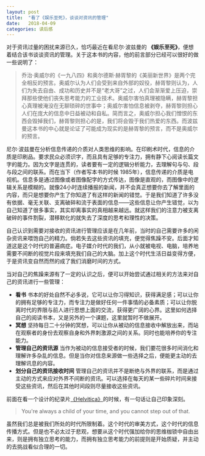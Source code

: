 ```yaml
---
layout: post
title:  "看了《娱乐至死》，谈谈对资讯的管理"
date:   2018-04-09
categories: 读后感
---
```


对于资讯过量的困扰来源已久，恰巧最近在看尼尔·波兹曼的 __《娱乐至死》__，便想着结合该书谈谈资讯的管理。关于这本书的内容，他的前言部分已经可以很好的做一些说明了：

> 乔治·奥威尔的《一九八四》和奥尔德斯·赫胥黎的《美丽新世界》是两个完全相反的预言。奥威尔认为人们会受到来自外部的奴役，赫胥黎则认为，人们为失去自由、成功和历史并不是“老大哥”之过，人们会渐渐爱上压迫，崇拜那些使他们丧失思考能力的工业技术。奥威尔害怕真理被隐瞒，赫胥黎担心真理被淹没在无聊琐碎的世事中；奥威尔害怕信息被剥夺，赫胥黎则担心人们在庞大的信息中日益被动和自私。简而言之，奥威尔担心我们憎恨的东西会毁掉我们，赫胥黎则担心的是，我们将会毁于我们热爱的东西。而波兹曼这本书的中心就是论证了可能成为现实的是赫胥黎的预言，而不是奥威尔的预言。

尼尔·波兹曼在分析信息传递的介质对人类思维的影响。在印刷术时代，信息的介质是印刷品。要求民众必须识字，而且具有足够的专注力，拥有静下心阅读长篇文字的能力。因为文字是连贯的，读者要有一定的逻辑分析能力，去理解句与句、段与段之间的联系。而在当下（作者写本书的时候 1985年），信息传递的介质是电视机。信息多是通过图像或者图像配字的方式传达，图像是直观的，而图像中的逻辑关系是模糊的。就像24小时连续播报的新闻，并不会真正想要你去了解里面的内容，而只是想要你产生了你知道了有这样的新闻的错觉。于是我们知道了许多没有依据、毫无关联、支离破碎和流于表面的信息——这些信息让你产生错觉，以为自己知道了很多事实，其实却离事实的真相越来越远。就这样我们的注意力被支离破碎的事件割裂，潜移默化的就失去了深度的思考和理性的决策。

自己认识到需要对接收的资讯进行管理应该是在几年前，当时的自己需要许多的闲杂资讯来喂饱自己的精力。倘若失去这些资讯的填充，便觉得焦躁不安。后面才知道这是这个时代的普遍病症。电子媒介时代的我们，从小就被电视、电脑，培养地需要不间断的视觉片段来填充我们自己的大脑。加上这个时代生活日益变得方便，于是资讯变自然而然的成了我们消磨时间的方式。

当对自己的焦躁来源有了一定的认识之后，便可以开始尝试通过相关的方法来对自己的资讯进行一些管理：
- __看书__ 书本的好处自然不必多说，它可以让你习得知识，获得满足感；可以让你的拥有足够的专注力，而专注力是做好任何一件事情的必备素质；可以让你脱离时代的界限与前人进行思想上面的交流，获得更广阔的心界。这里如何选择自己的阅读书本，又是另外的一个课题，这里就暂时不做展开。
- __冥想__ 坚持每日二十分钟的冥想，可以让你从被动的信息接收中解放出来，而站在观察者的身份去观察自身和外界刺激源之间的关系。同时也能培养你的专注能力。
- __管理自己的资讯源__ 当作为被动的信息接受者的时候，我们要花很多时间消化和理解许多杂乱的信息。但是当你对信息来源做一些选择之后，便能更主动的去理解讯息的内容。
- __划分自己的资讯接收时间__ 管理自己的资讯并不是断绝与外界的联系，而是通过主动的方式来应对外界不间断的资讯。可以选择在每天的某一些碎片时间来接受这些资讯，然后在其他时间段则尽量接收这些资讯。

前面在看一个设计的纪录片[《Helvitica》](https://movie.douban.com/subject/1937190/)的时候，有一句话让自己印象深刻。
> You're always a child of your time, and you cannot step out of that.

虽然我们总是被我们所处的时代所限制着。这个时代的审美方式，这个时代的信息传播方式。但是也不必太过于悲观，想要从这个时代强加给你的思维枷锁中自由出来，则是拥有独立思考的能力，而拥有独立思考能力的前提则是开始质疑，并主动的去挑战看似合理的一切。

